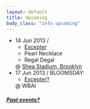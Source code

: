 ```yaml
---
layout: default
title: Upcoming 
body_class: "info upcoming"
---
```

<ul class="classed root">

  <li class="music">14 Jun 2013 /
    <ul>
      <li class="more"><a href="http://www.excepter.net/">Excepter</a></li>
      <li>Pearl Necklace</li>
      <li>Regal Degal</li>
    </ul>
    @ <a href="https://www.facebook.com/events/370826723038300">Shea Stadium, Brooklyn</a> 
  </li>

  <li class="music&amp;lights">17 Jun 2013 /
  BLOOMSDAY:
    <ul>
      <li class="more"><a href="http://www.excepter.net/">Excepter?</a></li>
    </ul>
    @ WBAI
  </li>

</ul>

<h5><a href="chronology.html">Past events?</a></h5>
